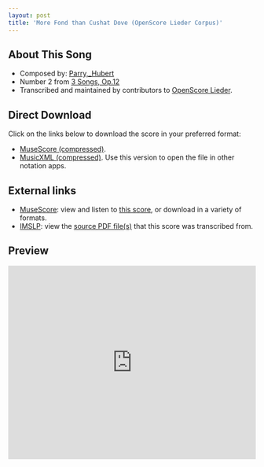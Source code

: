 ```yaml
---
layout: post
title: 'More Fond than Cushat Dove (OpenScore Lieder Corpus)'
---
```


## About This Song

- Composed by: [Parry,_Hubert](https://fourscoreandmore.org/openscore/lieder/Parry,_Hubert)
- Number 2 from [3 Songs, Op.12](https://fourscoreandmore.org/openscore/lieder/Parry,_Hubert/3_Songs,_Op.12)
- Transcribed and maintained by contributors to [OpenScore Lieder].

[OpenScore Lieder]: https://musescore.com/openscore-lieder-corpus

## Direct Download

Click on the links below to download the score in your preferred format:
- [MuseScore (compressed)](https://github.com/openscore/lieder/blob/main/scores/Parry,_Hubert/3_Songs,_Op.12/2_More_Fond_than_Cushat_Dove/lc6434317.mscz?raw=true).
- [MusicXML (compressed)](https://github.com/openscore/lieder/blob/main/scores/Parry,_Hubert/3_Songs,_Op.12/2_More_Fond_than_Cushat_Dove/lc6434317.mxl?raw=true). Use this version to open the file in other notation apps.

## External links

- [MuseScore]: view and listen to [this score][MuseScore], or download in a variety of formats.
- [IMSLP]: view the [source PDF file(s)][IMSLP] that this score was transcribed from.

[MuseScore]: https://musescore.com/score/6434317
[IMSLP]: https://imslp.org/wiki/Special:ReverseLookup/656649

## Preview

<iframe width="100%" height="394" src="https://musescore.com/openscore-lieder-corpus/scores/6434317/embed" frameborder="0" allowfullscreen allow="autoplay; fullscreen"></iframe>
